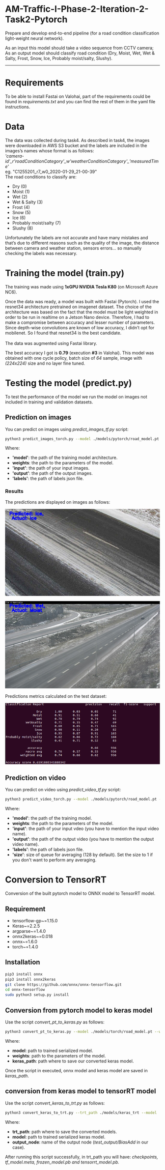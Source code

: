 # AM-Traffic-I-Phase-2-Iteration-2-Task2-Pytorch
Prepare and develop end-to-end pipeline (for a road condition classification light-weight neural network).

As an input this model should take a video sequence from CCTV camera; As an output model should classify road condition (Dry, Moist, Wet, Wet & Salty, Frost, Snow, Ice, Probably moist/salty, Slushy).

-------------------------------------------------------------------------------------------------------------------------------
# Requirements
To be able to install Fastai on Valohai, part of the requirements could be found in *requirements.txt* and you can find the rest of them in the yaml file instructions.

# Data
The data was collected during task4. As described in task4, the images were downloaded in AWS S3 bucket and the labels are included in the images’s names whose format is as follows:<br/>
 *'camera-id'\_r'roadConditionCategory'\_w'weatherConditionCategory'\_'measuredTime'*<br/>
 eg. "C1255201_r7_w0_2020-01-29_21-00-39"<br/>
 The road conditions to classify are:<br/>
 * Dry (0)
 * Moist (1)
 * Wet (2)
 * Wet & Salty (3)
 * Frost (4)
 * Snow (5)
 * Ice (6)
 * Probably moist/salty (7)
 * Slushy (8)
 
Unfortunately the labels are not accurate and have many mistakes and that’s due to different reasons such as the quality of the image, the distance between camera and weather station, sensors errors… so manually checking the labels was necessary. 
# Training the model (train.py)
The training was made using **1xGPU NVIDIA Tesla K80** (on Microsoft Azure NC6).

Once the data was ready, a model was built with Fastai (Pytorch). I used the resnet34 architecture pretrained on imagenet dataset. The choice of the architecture was based on the fact that the model must be light weighted in order to be run in realtime on a Jetson Nano device. Therefore, I had to make a compromise between accuracy and lesser number of parameters. Since depth-wise convolutions are known of low accuracy, I didn’t opt for mobilenet. So I found that resnet34 is the best candidate.<br/>  
The data was augmented using Fastai library.<br/>

The best accuracy I got is **0.79** (execution **#3** in Valohai). 
This model was obtained with one cycle policy, batch size of *64* sample, image with *(224x224)* size and no layer fine tuned.
# Testing the model (predict.py)
To test the performance of the model we run the model on images not included in training and validation datasets.
## Prediction on images
You can predict on images using *predict_images_tf.py* script:
```sh
python3 predict_images_torch.py --model ./models/pytorch/road_model.pt --weights  ./models/pytorch/weights_road.pth --input ./input --output ./output_road_torch --labels ./road_labels.json
```
Where:
* **'model'**: the path of the training model architecture.
* **weights**: the path to the parameters of the model.
* **'input'**: the path of your input images.
* **'output'**: the path of the output images.
* **'labels'**: the path of labels json file.
### Results
The predictions are displayed on images as follows:

<p align="center">
  <img src="figures/C0150409_r6_w0_2020-02-06_14-26-26.jpg">
</p>

<p align="center">
  <img src="figures/C0150802_r1_w0_2020-02-03_08-25-46.jpg">
</p>

Predictions metrics calculated on the test dataset:

<p align="center">
  <img src="figures/class_report_torch.png">
</p>

## Prediction on video
You can predict on video using *predict_video_tf.py* script:
```sh
python3 predict_video_torch.py --model ./models/pytorch/road_model.pt --weights  ./models/pytorch/weights_road.pth --input ./test_video.mp4 --labels ./road_labels.json --output ./output_torch/road_conditions.avi --size 1
```
Where:
* **'model'**: the path of the training model.
* **weights**: the path to the parameters of the model.
* **'input'**: the path of your input vdeo (you have to mention the input video name).
* **'output'**: the path of the output video (you have to mention the output video name).
* **'labels'**: the path of labels json file.
* **'size'**: size of queue for averaging (128 by default). Set the size to 1 if you  don't want to perform any averaging.
# Conversion to TensorRT
Conversion of the built pytorch model to ONNX model to TensorRT model.
## Requirement
* tensorflow-gp~=1.15.0
* Keras~=2.2.5
* argparse~=1.4.0
* onnx2keras~=0.018
* onnx~=1.6.0
* torch~=1.4.0
## Installation
```sh
pip3 install onnx
pip3 install onnx2keras
git clone https://github.com/onnx/onnx-tensorflow.git
cd onnx-tensorflow
sudo python3 setup.py install
```
## Conversion from pytorch model to keras model
Use the script *convert_pt_to_keras.py* as follows:
```sh
python3 convert_pt_to_keras.py --model ./models/torch/road_model.pt --weights ./models/torch/weights_road.pth --keras_path ./models/torch_trt/
```
Where:
* **model**: path to trained serialized model.
* **weights**: path to the parameters of the model.
* **keras_path**: path where to save our converted keras model.

Once the script in executed, onnx model and keras model are saved in *keras_path*.
## conversion from keras model to tensorRT model
Use the script *convert_keras_to_trt.py* as follows:
```sh
python3 convert_keras_to_trt.py --trt_path ./models/keras_trt --model ./models/tensorflow/road_model.h5 --output_node  test_output/BiasAdd
```
Where:
* **trt_path**: path where to save the converted models.
* **model**: path to trained serialized keras model.
* **output_node**:  name of the output node (*test_output/BiasAdd* in our case).

After running this script successfully, in trt_path you will have:
*checkpoints, tf_model.meta, frozen_model.pb and tensorrt_model.pb.* 

